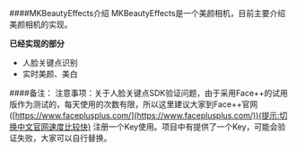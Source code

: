 ####MKBeautyEffects介绍
MKBeautyEffects是一个美颜相机，目前主要介绍美颜相机的实现。

**已经实现的部分**
* 人脸关键点识别
* 实时美颜、美白

####备注：
注意事项：关于人脸关键点SDK验证问题，由于采用Face++的试用版作为测试的，每天使用的次数有限，所以这里建议大家到Face++官网([https://www.faceplusplus.com/](https://www.faceplusplus.com/))(提示:切换中文官网速度比较快) 注册一个Key使用。项目中有提供了一个Key，可能会验证失败，大家可以自行替换。
